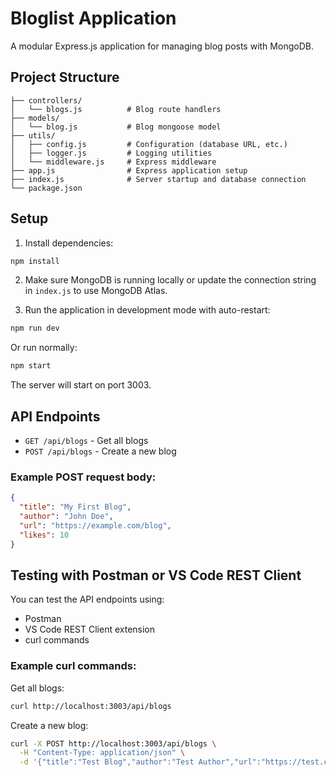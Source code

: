 # Bloglist Application

A modular Express.js application for managing blog posts with MongoDB.

## Project Structure

```
├── controllers/
│   └── blogs.js          # Blog route handlers
├── models/
│   └── blog.js           # Blog mongoose model
├── utils/
│   ├── config.js         # Configuration (database URL, etc.)
│   ├── logger.js         # Logging utilities
│   └── middleware.js     # Express middleware
├── app.js                # Express application setup
├── index.js              # Server startup and database connection
└── package.json
```

## Setup

1. Install dependencies:
```bash
npm install
```

2. Make sure MongoDB is running locally or update the connection string in `index.js` to use MongoDB Atlas.

3. Run the application in development mode with auto-restart:
```bash
npm run dev
```

Or run normally:
```bash
npm start
```

The server will start on port 3003.

## API Endpoints

- `GET /api/blogs` - Get all blogs
- `POST /api/blogs` - Create a new blog

### Example POST request body:
```json
{
  "title": "My First Blog",
  "author": "John Doe",
  "url": "https://example.com/blog",
  "likes": 10
}
```

## Testing with Postman or VS Code REST Client

You can test the API endpoints using:
- Postman
- VS Code REST Client extension
- curl commands

### Example curl commands:

Get all blogs:
```bash
curl http://localhost:3003/api/blogs
```

Create a new blog:
```bash
curl -X POST http://localhost:3003/api/blogs \
  -H "Content-Type: application/json" \
  -d '{"title":"Test Blog","author":"Test Author","url":"https://test.com","likes":5}'
``` 